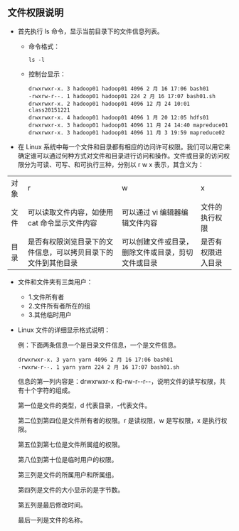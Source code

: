 ## 文件权限说明
* 首先执行 ls 命令，显示当前目录下的文件信息列表。
  * 命令格式：
  
        ls -l

  * 控制台显示：

        drwxrwxr-x. 3 hadoop01 hadoop01 4096 2 月 16 17:06 bash01
        -rwxrw-r--. 1 hadoop01 hadoop01 224 2 月 16 17:07 bash01.sh
        drwxrwxr-x. 2 hadoop01 hadoop01 4096 12 月 24 10:01 class20151221
        drwxrwxr-x. 4 hadoop01 hadoop01 4096 1 月 20 12:05 hdfs01
        drwxrwxr-x. 3 hadoop01 hadoop01 4096 11 月 24 14:40 mapreduce01
        drwxrwxr-x. 3 hadoop01 hadoop01 4096 11 月 3 19:59 mapreduce02
* 在 Linux 系统中每一个文件和目录都有相应的访问许可权限。我们可以用它来确定谁可以通过何种方式对文件和目录进行访问和操作。文件或目录的访问权限分为可读、可写、和可执行三种，分别以 r w x 表示，其含义为：
<table>
 <tr>
  <td>对象</td>
  <td>r</td>
  <td>w</td>
  <td>x</td>
 </tr>
  <tr>
  <td>文件</td>
  <td>可以读取文件内容，如使用 cat 命令显示文件内容</td>
  <td>可以通过 vi 编辑器编辑文件内容</td>
  <td>文件的执行权限</td>
 </tr>
  <tr>
  <td>目录</td>
  <td>是否有权限浏览目录下的文件信息，可以拷贝目录下的文件到其他目录</td>
  <td>可以创建文件或目录，删除文件或目录，剪切文件或目录</td>
  <td>是否有权限进入目录</td>
 </tr>
</table>

* 文件和文件夹有三类用户：
  * 1.文件所有者
  * 2.文件所有者所在的组
  * 3.其他临时用户
  
* Linux 文件的详细显示格式说明：

  例：下面两条信息一个是目录文件信息，一个是文件信息。

      drwxrwxr-x. 3 yarn yarn 4096 2 月 16 17:06 bash01
      -rwxrw-r--. 1 yarn yarn 224 2 月 16 17:07 bash01.sh
    
  信息的第一列内容是：drwxrwxr-x 和-rw-r--r--，说明文件的读写权限，共有十个字符的组成。
  
  第一位是文件的类型，d 代表目录，-代表文件。
  
  第二位到第四位是文件所有者的权限。r 是读权限，w 是写权限，x 是执行权限。
  
  第五位到第七位是文件所属组的权限。
  
  第八位到第十位是临时用户的权限。
  
  第三列是文件的所属用户和所属组。
  
  第四列是文件的大小显示的是字节数。
  
  第五列是最后修改时间。
  
  最后一列是文件的名称。
